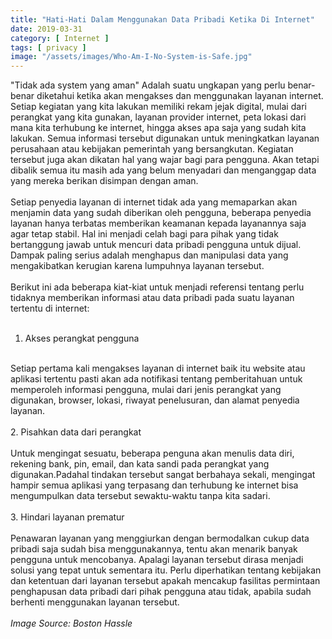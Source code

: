 ```yaml
---
title: "Hati-Hati Dalam Menggunakan Data Pribadi Ketika Di Internet"
date: 2019-03-31
category: [ Internet ]
tags: [ privacy ]
image: "/assets/images/Who-Am-I-No-System-is-Safe.jpg"
---
```

"Tidak ada system yang aman" Adalah suatu ungkapan yang perlu benar-benar diketahui ketika akan mengakses dan menggunakan layanan internet. Setiap kegiatan yang kita lakukan memiliki rekam jejak digital, mulai dari perangkat yang kita gunakan, layanan provider internet, peta lokasi dari mana kita terhubung ke internet, hingga akses apa saja yang sudah kita lakukan. Semua informasi tersebut digunakan untuk meningkatkan layanan perusahaan atau kebijakan pemerintah yang bersangkutan. Kegiatan tersebut juga akan dikatan hal yang wajar bagi para pengguna. Akan tetapi dibalik semua itu masih ada yang belum menyadari dan menganggap data yang mereka berikan disimpan dengan aman.<br />
<br />
Setiap penyedia layanan di internet tidak ada yang memaparkan akan menjamin data yang sudah diberikan oleh pengguna, beberapa penyedia layanan hanya terbatas memberikan keamanan kepada layanannya saja agar tetap stabil. Hal ini menjadi celah bagi para pihak yang tidak bertanggung jawab untuk mencuri data pribadi pengguna untuk dijual. Dampak paling serius adalah menghapus dan manipulasi data yang mengakibatkan kerugian karena lumpuhnya layanan tersebut.<br />
<br />
Berikut ini ada beberapa kiat-kiat untuk menjadi referensi tentang perlu tidaknya memberikan informasi atau data pribadi pada suatu layanan tertentu di internet: <br />
<br />
1. Akses perangkat pengguna<br />
<br />
Setiap pertama kali mengakses layanan di internet baik itu website atau aplikasi tertentu pasti akan ada notifikasi tentang pemberitahuan untuk memperoleh informasi pengguna, mulai dari jenis perangkat yang digunakan, browser, lokasi, riwayat penelusuran, dan alamat penyedia layanan. <br />
<br />
2. Pisahkan data dari perangkat<br />
<br />
Untuk mengingat sesuatu, beberapa penguna akan menulis data diri, rekening bank, pin, email, dan kata sandi pada perangkat yang digunakan.Padahal tindakan tersebut sangat berbahaya sekali, mengingat hampir semua aplikasi yang terpasang dan terhubung ke internet bisa mengumpulkan data tersebut sewaktu-waktu tanpa kita sadari.<br />
<br />
3. Hindari layanan prematur<br />
<br />
 Penawaran layanan yang menggiurkan dengan bermodalkan cukup data pribadi saja sudah bisa menggunakannya, tentu akan menarik banyak pengguna untuk 
mencobanya. Apalagi layanan tersebut dirasa menjadi solusi yang tepat untuk sementara itu. Perlu diperhatikan tentang kebijakan dan ketentuan dari layanan tersebut apakah mencakup fasilitas permintaan penghapusan data pribadi dari pihak pengguna atau tidak, apabila sudah berhenti menggunakan layanan tersebut.<br />
<br />
<i>Image Source: Boston Hassle</i>
